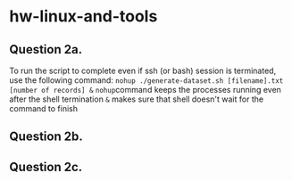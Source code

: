# hw-linux-and-tools

## Question 2a. 
To run the script to complete even if ssh (or bash) session is terminated, use the following command: 
  `nohup ./generate-dataset.sh [filename].txt [number of records] &`
`nohup`command keeps the processes running even after the shell termination
`&` makes sure that shell doesn't wait for the command to finish

## Question 2b.

## Question 2c. 
